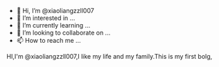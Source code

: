 - 👋 Hi, I’m @xiaoliangzzll007
- 👀 I’m interested in ...
- 🌱 I’m currently learning ...
- 💞️ I’m looking to collaborate on ...
- 📫 How to reach me ...

<!---
xiaoliangzzll007/xiaoliangzzll007 is a ✨ special ✨ repository because its `README.md` (this file) appears on your GitHub profile.
You can click the Preview link to take a look at your changes.
--->
HI,I'm @xiaoliangzzll007,I like my life and my family.This is my first bolg,
